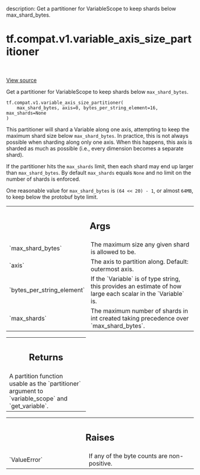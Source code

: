 description: Get a partitioner for VariableScope to keep shards below max_shard_bytes.

<div itemscope itemtype="http://developers.google.com/ReferenceObject">
<meta itemprop="name" content="tf.compat.v1.variable_axis_size_partitioner" />
<meta itemprop="path" content="Stable" />
</div>

# tf.compat.v1.variable_axis_size_partitioner

<!-- Insert buttons and diff -->

<table class="tfo-notebook-buttons tfo-api nocontent" align="left">

</table>

<a target="_blank" class="external" href="/code/stable/tensorflow/python/ops/partitioned_variables.py">View source</a>



Get a partitioner for VariableScope to keep shards below `max_shard_bytes`.


<pre class="devsite-click-to-copy prettyprint lang-py tfo-signature-link">
<code>tf.compat.v1.variable_axis_size_partitioner(
    max_shard_bytes, axis=0, bytes_per_string_element=16, max_shards=None
)
</code></pre>



<!-- Placeholder for "Used in" -->

This partitioner will shard a Variable along one axis, attempting to keep
the maximum shard size below `max_shard_bytes`.  In practice, this is not
always possible when sharding along only one axis.  When this happens,
this axis is sharded as much as possible (i.e., every dimension becomes
a separate shard).

If the partitioner hits the `max_shards` limit, then each shard may end up
larger than `max_shard_bytes`. By default `max_shards` equals `None` and no
limit on the number of shards is enforced.

One reasonable value for `max_shard_bytes` is `(64 << 20) - 1`, or almost
`64MB`, to keep below the protobuf byte limit.

<!-- Tabular view -->
 <table class="responsive fixed orange">
<colgroup><col width="214px"><col></colgroup>
<tr><th colspan="2"><h2 class="add-link">Args</h2></th></tr>

<tr>
<td>
`max_shard_bytes`<a id="max_shard_bytes"></a>
</td>
<td>
The maximum size any given shard is allowed to be.
</td>
</tr><tr>
<td>
`axis`<a id="axis"></a>
</td>
<td>
The axis to partition along.  Default: outermost axis.
</td>
</tr><tr>
<td>
`bytes_per_string_element`<a id="bytes_per_string_element"></a>
</td>
<td>
If the `Variable` is of type string, this provides
an estimate of how large each scalar in the `Variable` is.
</td>
</tr><tr>
<td>
`max_shards`<a id="max_shards"></a>
</td>
<td>
The maximum number of shards in int created taking precedence
over `max_shard_bytes`.
</td>
</tr>
</table>



<!-- Tabular view -->
 <table class="responsive fixed orange">
<colgroup><col width="214px"><col></colgroup>
<tr><th colspan="2"><h2 class="add-link">Returns</h2></th></tr>
<tr class="alt">
<td colspan="2">
A partition function usable as the `partitioner` argument to
`variable_scope` and `get_variable`.
</td>
</tr>

</table>



<!-- Tabular view -->
 <table class="responsive fixed orange">
<colgroup><col width="214px"><col></colgroup>
<tr><th colspan="2"><h2 class="add-link">Raises</h2></th></tr>

<tr>
<td>
`ValueError`<a id="ValueError"></a>
</td>
<td>
If any of the byte counts are non-positive.
</td>
</tr>
</table>

